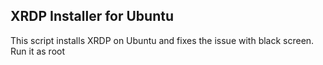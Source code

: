 ## XRDP Installer for Ubuntu
This script installs XRDP on Ubuntu and fixes the issue with black screen. Run it as root
